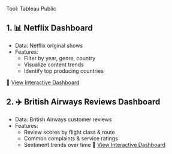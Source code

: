 Tool: Tableau Public

## 1. 📊 Netflix Dashboard
- Data: Netflix original shows
- Features:
  - Filter by year, genre, country
  - Visualize content trends
  - Identify top producing countries

🔗 [View Interactive Dashboard](https://public.tableau.com/app/profile/ajnguyen/viz/NetflixDashboard_17290092993810/Dashboard)

## 2. ✈️ British Airways Reviews Dashboard
- Data: British Airways customer reviews
- Features:
  - Review scores by flight class & route
  - Common complaints & service ratings
  - Sentiment trends over time
🔗 [View Interactive Dashboard](https://public.tableau.com/app/profile/ajnguyen/viz/BritishAirwaysReviewsDashboard_17290037296580/Dashboard)
